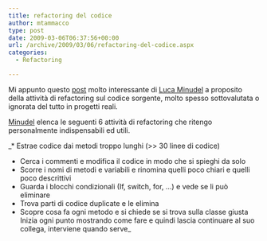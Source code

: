 ```yaml
---
title: refactoring del codice
author: mtammacco
type: post
date: 2009-03-06T06:37:56+00:00
url: /archive/2009/03/06/refactoring-del-codice.aspx
categories:
  - Refactoring

---
```

Mi appunto questo <a href="http://blogs.ugidotnet.org/luKa/archive/2009/03/02/un-esempio-di-semplicita-sul-refactoring-again.aspx" target="_blank" rel="noopener">post</a> molto interessante di <a href="http://blogs.ugidotnet.org/luKa" target="_blank" rel="noopener">Luca Minudel</a> a proposito della attività di refactoring sul codice sorgente, molto spesso sottovalutata o ignorata del tutto in progetti reali.

<a href="http://blogs.ugidotnet.org/luKa" target="_blank" rel="noopener">Minudel</a> elenca le seguenti 6 attività di refactoring che ritengo personalmente indispensabili ed utili.

_* Estrae codice dai metodi troppo lunghi (>> 30 linee di codice)  
* Cerca i commenti e modifica il codice in modo che si spieghi da solo  
* Scorre i nomi di metodi e variabili e rinomina quelli poco chiari e quelli  poco descrittivi  
* Guarda i blocchi condizionali (If, switch, for, &#8230;) e vede se li può eliminare  
* Trova parti di codice duplicate e le elimina  
* Scopre cosa fa ogni metodo e si chiede se si trova sulla classe giusta Inizia ogni punto mostrando come fare e quindi lascia continuare al suo collega, interviene quando serve_